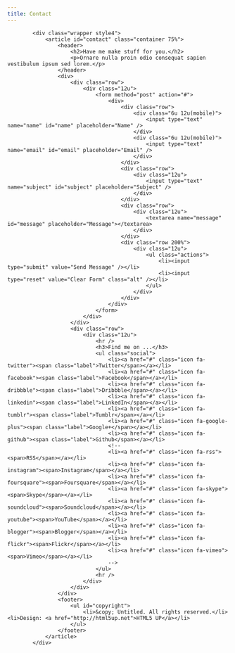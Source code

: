 ```yaml
---
title: Contact
---
```

<!-- Contact -->
			<div class="wrapper style4">
				<article id="contact" class="container 75%">
					<header>
						<h2>Have me make stuff for you.</h2>
						<p>Ornare nulla proin odio consequat sapien vestibulum ipsum sed lorem.</p>
					</header>
					<div>
						<div class="row">
							<div class="12u">
								<form method="post" action="#">
									<div>
										<div class="row">
											<div class="6u 12u(mobile)">
												<input type="text" name="name" id="name" placeholder="Name" />
											</div>
											<div class="6u 12u(mobile)">
												<input type="text" name="email" id="email" placeholder="Email" />
											</div>
										</div>
										<div class="row">
											<div class="12u">
												<input type="text" name="subject" id="subject" placeholder="Subject" />
											</div>
										</div>
										<div class="row">
											<div class="12u">
												<textarea name="message" id="message" placeholder="Message"></textarea>
											</div>
										</div>
										<div class="row 200%">
											<div class="12u">
												<ul class="actions">
													<li><input type="submit" value="Send Message" /></li>
													<li><input type="reset" value="Clear Form" class="alt" /></li>
												</ul>
											</div>
										</div>
									</div>
								</form>
							</div>
						</div>
						<div class="row">
							<div class="12u">
								<hr />
								<h3>Find me on ...</h3>
								<ul class="social">
									<li><a href="#" class="icon fa-twitter"><span class="label">Twitter</span></a></li>
									<li><a href="#" class="icon fa-facebook"><span class="label">Facebook</span></a></li>
									<li><a href="#" class="icon fa-dribbble"><span class="label">Dribbble</span></a></li>
									<li><a href="#" class="icon fa-linkedin"><span class="label">LinkedIn</span></a></li>
									<li><a href="#" class="icon fa-tumblr"><span class="label">Tumblr</span></a></li>
									<li><a href="#" class="icon fa-google-plus"><span class="label">Google+</span></a></li>
									<li><a href="#" class="icon fa-github"><span class="label">Github</span></a></li>
									<!--
									<li><a href="#" class="icon fa-rss"><span>RSS</span></a></li>
									<li><a href="#" class="icon fa-instagram"><span>Instagram</span></a></li>
									<li><a href="#" class="icon fa-foursquare"><span>Foursquare</span></a></li>
									<li><a href="#" class="icon fa-skype"><span>Skype</span></a></li>
									<li><a href="#" class="icon fa-soundcloud"><span>Soundcloud</span></a></li>
									<li><a href="#" class="icon fa-youtube"><span>YouTube</span></a></li>
									<li><a href="#" class="icon fa-blogger"><span>Blogger</span></a></li>
									<li><a href="#" class="icon fa-flickr"><span>Flickr</span></a></li>
									<li><a href="#" class="icon fa-vimeo"><span>Vimeo</span></a></li>
									-->
								</ul>
								<hr />
							</div>
						</div>
					</div>
					<footer>
						<ul id="copyright">
							<li>&copy; Untitled. All rights reserved.</li><li>Design: <a href="http://html5up.net">HTML5 UP</a></li>
						</ul>
					</footer>
				</article>
			</div>
